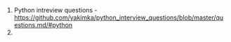 1. Python intreview questions - https://github.com/yakimka/python_interview_questions/blob/master/questions.md/#python
2. 

